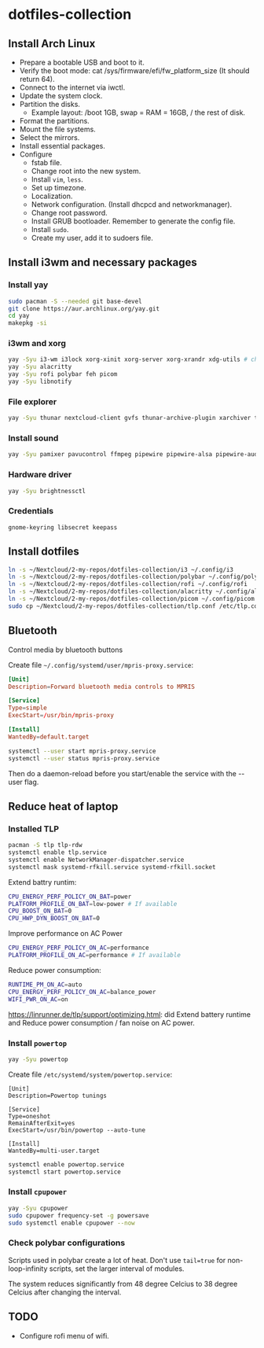 # dotfiles-collection

## Install Arch Linux

- Prepare a bootable USB and boot to it.
- Verify the boot mode: cat /sys/firmware/efi/fw_platform_size (It should return 64).
- Connect to the internet via iwctl.
- Update the system clock.
- Partition the disks.
    - Example layout: /boot 1GB, swap = RAM = 16GB, / the rest of disk.
- Format the partitions.
- Mount the file systems.
- Select the mirrors.
- Install essential packages.
- Configure
    - fstab file.
    - Change root into the new system.
    - Install `vim`, `less`.
    - Set up timezone.
    - Localization.
    - Network configuration. (Install dhcpcd and networkmanager).
    - Change root password.
    - Install GRUB bootloader. Remember to generate the config file.
    - Install `sudo`.
    - Create my user, add it to sudoers file.

## Install i3wm and necessary packages
### Install yay
```bash
sudo pacman -S --needed git base-devel
git clone https://aur.archlinux.org/yay.git
cd yay
makepkg -si
```

### i3wm and xorg
```bash
yay -Syu i3-wm i3lock xorg-xinit xorg-server xorg-xrandr xdg-utils # choose noto-fonts
yay -Syu alacritty
yay -Syu rofi polybar feh picom
yay -Syu libnotify
```

### File explorer
```bash
yay -Syu thunar nextcloud-client gvfs thunar-archive-plugin xarchiver tumbler
```

### Install sound
```bash
yay -Syu pamixer pavucontrol ffmpeg pipewire pipewire-alsa pipewire-audio pipewire-pulse pipewire-jack wireplumber gst-plugin-pipewire
```

### Hardware driver
```bash
yay -Syu brightnessctl
```

### Credentials
```
gnome-keyring libsecret keepass
```

## Install dotfiles


```bash
ln -s ~/Nextcloud/2-my-repos/dotfiles-collection/i3 ~/.config/i3
ln -s ~/Nextcloud/2-my-repos/dotfiles-collection/polybar ~/.config/polybar
ln -s ~/Nextcloud/2-my-repos/dotfiles-collection/rofi ~/.config/rofi
ln -s ~/Nextcloud/2-my-repos/dotfiles-collection/alacritty ~/.config/alacritty
ln -s ~/Nextcloud/2-my-repos/dotfiles-collection/picom ~/.config/picom
sudo cp ~/Nextcloud/2-my-repos/dotfiles-collection/tlp.conf /etc/tlp.conf
```

## Bluetooth
Control media by bluetooth buttons

Create file `~/.config/systemd/user/mpris-proxy.service`:
```conf
[Unit]
Description=Forward bluetooth media controls to MPRIS

[Service]
Type=simple
ExecStart=/usr/bin/mpris-proxy

[Install]
WantedBy=default.target
```

```bash
systemctl --user start mpris-proxy.service
systemctl --user status mpris-proxy.service
```

Then do a daemon-reload before you start/enable the service with the --user flag.

## Reduce heat of laptop

### Installed TLP
```bash
pacman -S tlp tlp-rdw
systemctl enable tlp.service
systemctl enable NetworkManager-dispatcher.service
systemctl mask systemd-rfkill.service systemd-rfkill.socket
```

Extend battry runtim:
```bash
CPU_ENERGY_PERF_POLICY_ON_BAT=power
PLATFORM_PROFILE_ON_BAT=low-power # If available
CPU_BOOST_ON_BAT=0
CPU_HWP_DYN_BOOST_ON_BAT=0
```
Improve performance on AC Power
```bash
CPU_ENERGY_PERF_POLICY_ON_AC=performance
PLATFORM_PROFILE_ON_AC=performance # If available
```

Reduce power consumption:
```bash
RUNTIME_PM_ON_AC=auto
CPU_ENERGY_PERF_POLICY_ON_AC=balance_power
WIFI_PWR_ON_AC=on
```


https://linrunner.de/tlp/support/optimizing.html: did Extend battery runtime and Reduce power consumption / fan noise on AC power.

### Install `powertop`

```bash
yay -Syu powertop
```

Create file `/etc/systemd/system/powertop.service`:
```
[Unit]
Description=Powertop tunings

[Service]
Type=oneshot
RemainAfterExit=yes
ExecStart=/usr/bin/powertop --auto-tune

[Install]
WantedBy=multi-user.target
```

```bash
systemctl enable powertop.service
systemctl start powertop.service
```

### Install `cpupower`

```bash
yay -Syu cpupower
sudo cpupower frequency-set -g powersave
sudo systemctl enable cpupower --now
```

### Check polybar configurations

Scripts used in polybar create a lot of heat. Don't use `tail=true` for non-loop-infinity scripts, set the larger interval of modules.

The system reduces significantly from 48 degree Celcius to 38 degree Celcius after changing the interval.

## TODO

- Configure rofi menu of wifi.
